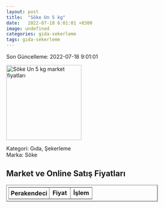 ```yaml
---
layout: post
title:  "Söke Un 5 kg"
date:   2022-07-18 6:01:01 +0300
image: undefined
categories: gida-sekerleme
tags: gida-sekerleme
---
```


Son Güncelleme: 2022-07-18 9:01:01

<img src="undefined" width="200" alt="Söke Un 5 kg market fiyatları" />

Kategori: Gıda, Şekerleme
<br />
Marka: Söke

<h2>Market ve Online Satış Fiyatları</h2>

<table border="1" style="padding: 5px;width:80%;">
  <tr>
    <td style="padding: 5px;"><strong>Perakendeci</strong></td>
    <td><strong>Fiyat</strong></td>
    <td><strong>İşlem</strong></td>
  </tr>
  
</table>
